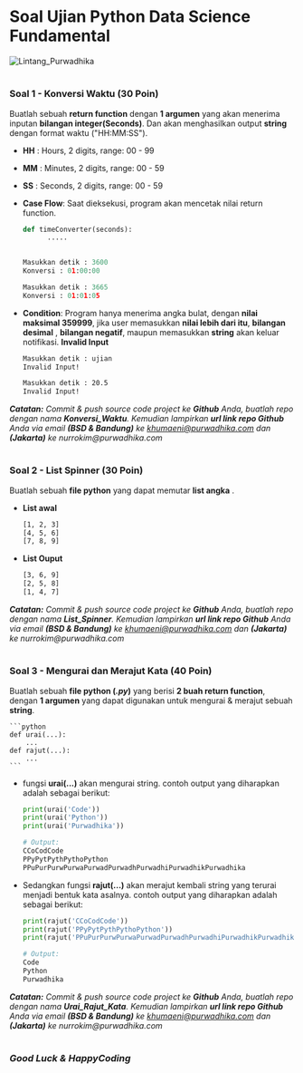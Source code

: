 # Soal Ujian Python Data Science Fundamental

![Lintang_Purwadhika](https://static.wixstatic.com/media/2e6af2_f69a4271c3534ae1869a7ed63e278b2b~mv2.png/v1/fill/w_246,h_39,al_c,usm_0.66_1.00_0.01/2e6af2_f69a4271c3534ae1869a7ed63e278b2b~mv2.png)



#

### **Soal 1 - Konversi Waktu (30 Poin)**

Buatlah sebuah __return function__ dengan __1 argumen__ yang akan menerima inputan __bilangan integer(Seconds)__.
Dan akan menghasilkan output __string__ dengan format waktu ("HH:MM:SS").

- __HH__ : Hours, 2 digits, range: 00 - 99
- __MM__ : Minutes, 2 digits, range: 00 - 59
- __SS__ : Seconds, 2 digits, range: 00 - 59

- __Case Flow__: Saat dieksekusi, program akan mencetak nilai return function.


  ```python
  def timeConverter(seconds):
        .....
   
  
  Masukkan detik : 3600
  Konversi : 01:00:00

  Masukkan detik : 3665
  Konversi : 01:01:05
  ```
  
- __Condition__: Program hanya menerima angka bulat, dengan __nilai maksimal 359999__, jika user memasukkan __nilai lebih dari itu__, __bilangan desimal__ , __bilangan negatif__, maupun memasukkan __string__ akan keluar notifikasi. __Invalid Input__

  ```bash
  Masukkan detik : ujian
  Invalid Input!

  Masukkan detik : 20.5
  Invalid Input!
  ```
_**Catatan:**_ _Commit & push source code project ke __Github__ Anda, buatlah repo dengan nama __Konversi_Waktu__.
Kemudian lampirkan __url link repo Github__ Anda via email __(BSD & Bandung)__ ke khumaeni@purwadhika.com dan 
__(Jakarta)__ ke nurrokim@purwadhika.com_


#

### **Soal 2 - List Spinner (30 Poin)**

Buatlah sebuah __file python__ yang dapat memutar __list angka__ .
- __List awal__
    ```bash
    [1, 2, 3]
    [4, 5, 6]
    [7, 8, 9]
    ```
    
 - __List Ouput__
 
    ```bash
    [3, 6, 9]
    [2, 5, 8]
    [1, 4, 7]
    ```
    
    
_**Catatan:**_ _Commit & push source code project ke __Github__ Anda, buatlah repo dengan nama __List_Spinner__.
Kemudian lampirkan __url link repo Github__ Anda via email __(BSD & Bandung)__ ke khumaeni@purwadhika.com dan
__(Jakarta)__ ke nurrokim@purwadhika.com_



#

### **Soal 3 - Mengurai dan Merajut Kata (40 Poin)**


Buatlah sebuah __file python (*.py*)__  yang berisi __2 buah return function__, dengan __1 argumen__ yang dapat digunakan untuk mengurai & merajut sebuah __string__.

    ```python
    def urai(...):
        ...
    def rajut(...):
        ...
    ```

- fungsi __urai(...)__ akan mengurai string. contoh output yang diharapkan adalah sebagai berikut:

    ```python
    print(urai('Code'))
    print(urai('Python'))
    print(urai('Purwadhika'))

    # Output:
    CCoCodCode
    PPyPytPythPythoPython
    PPuPurPurwPurwaPurwadPurwadhPurwadhiPurwadhikPurwadhika
    ```

- Sedangkan fungsi __rajut(...)__ akan merajut kembali string yang terurai menjadi bentuk kata asalnya. contoh output yang diharapkan adalah sebagai berikut:

    ```python
    print(rajut('CCoCodCode'))
    print(rajut('PPyPytPythPythoPython'))
    print(rajut('PPuPurPurwPurwaPurwadPurwadhPurwadhiPurwadhikPurwadhika'))
    
    # Output:
    Code
    Python
    Purwadhika
    ```
_**Catatan:**_ _Commit & push source code project ke __Github__ Anda, buatlah repo dengan nama __Urai_Rajut_Kata__.
Kemudian lampirkan __url link repo Github__ Anda via email __(BSD & Bandung)__ ke khumaeni@purwadhika.com dan
__(Jakarta)__ ke nurrokim@purwadhika.com_




#

### *__Good Luck & HappyCoding__* 
